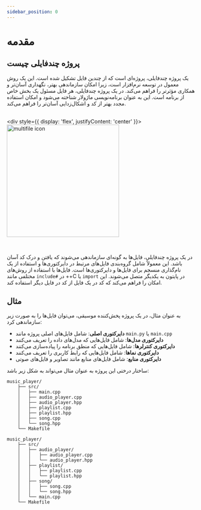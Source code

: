 ```yaml
---
sidebar_position: 0
---
```


# مقدمه

## پروژه چندفایلی چیست

یک پروژه چندفایلی، پروژه‌ای است که از چندین فایل تشکیل شده است. این یک روش معمول در توسعه نرم‌افزار است، زیرا امکان سازماندهی بهتر، نگهداری آسان‌تر و همکاری مؤثرتر را فراهم می‌کند. در یک پروژه چندفایلی، هر فایل مسئول یک بخش خاص از برنامه است. این به عنوان برنامه‌نویسی ماژولار شناخته می‌شود و امکان استفاده مجدد بهتر از کد و اشکال‌زدایی آسان‌تر را فراهم می‌کند.


<br/><div style={{ display: 'flex', justifyContent: 'center' }}>
  <img src="https://cdn-icons-png.flaticon.com/512/80/80910.png" alt="multifile icon" width="300"/>
</div><br/>

در یک پروژه چندفایلی، فایل‌ها به گونه‌ای سازماندهی می‌شوند که یافتن و درک کد آسان باشد. این معمولاً شامل گروه‌بندی فایل‌های مرتبط در دایرکتوری‌ها و استفاده از یک نام‌گذاری منسجم برای فایل‌ها و دایرکتوری‌ها است. فایل‌ها با استفاده از روش‌های مختلفی مانند `include#` در ++C یا `import` در پایتون به یکدیگر متصل می‌شوند. این امکان را فراهم می‌کند که کد در یک فایل از کد در فایل دیگر استفاده کند.

## مثال

به عنوان مثال، در یک پروژه پخش‌کننده موسیقی، می‌توان فایل‌ها را به صورت زیر سازماندهی کرد:
- **دایرکتوری اصلی**: شامل فایل‌های اصلی پروژه مانند `main.py` یا `main.cpp`
- **دایرکتوری مدل‌ها**: شامل فایل‌هایی که مدل‌های داده را تعریف می‌کنند
- **دایرکتوری کنترلرها**: شامل فایل‌هایی که منطق برنامه را پیاده‌سازی می‌کنند
- **دایرکتوری نماها**: شامل فایل‌هایی که رابط کاربری را تعریف می‌کنند
- **دایرکتوری منابع**: شامل فایل‌های منابع مانند تصاویر و فایل‌های صوتی

ساختار درختی این پروژه به عنوان مثال  می‌تواند به شکل زیر باشد:

```plaintext
music_player/
    ├── src/
    │   ├── main.cpp
    │   ├── audio_player.cpp
    │   ├── audio_player.hpp
    │   ├── playlist.cpp
    │   ├── playlist.hpp
    │   ├── song.cpp
    │   └── song.hpp
    └── Makefile
```

```plaintext
music_player/
    ├── src/
    │   ├── audio_player/
    │   │   ├── audio_player.cpp
    │   │   └── audio_player.hpp
    │   ├── playlist/
    │   │   ├── playlist.cpp
    │   │   └── playlist.hpp
    │   ├── song/
    │   │   ├── song.cpp
    │   │   └── song.hpp
    │   └── main.cpp
    └── Makefile
```
